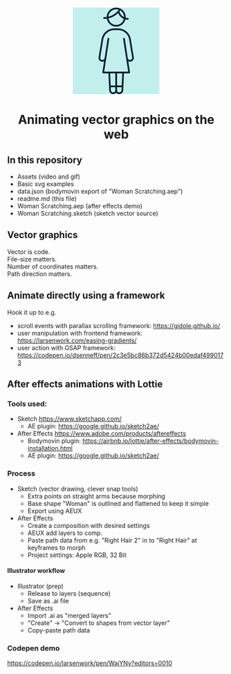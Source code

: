 <p align="center">
<img width="200px" src="https://github.com/larsenwork/talks-demo-resources/blob/master/2018-10-11%20LeoiLab.%20Lottie%20Demo./assets/Woman%20Scratching.gif?raw=true" />
</p>

<h1 align="center">
  Animating vector graphics on the web
</h1>

## In this repository

- Assets (video and gif)
- Basic svg examples
- data.json (bodymovin export of "Woman Scratching.aep")
- readme.md (this file)
- Woman Scratching.aep (after effects demo)
- Woman Scratching.sketch (sketch vector source)

## Vector graphics

Vector is code.<br>
File-size matters.<br>
Number of coordinates matters.<br>
Path direction matters.

## Animate directly using a framework

Hook it up to e.g.

- scroll events with parallax scrolling framework: https://gidole.github.io/
- user manipulation with frontend framework: https://larsenwork.com/easing-gradients/
- user action with GSAP framework: https://codepen.io/dsenneff/pen/2c3e5bc86b372d5424b00edaf4990173

## After effects animations with Lottie

### Tools used:

- Sketch https://www.sketchapp.com/
  - AE plugin: https://google.github.io/sketch2ae/
- After Effects https://www.adobe.com/products/aftereffects
  - Bodymovin plugin: https://airbnb.io/lottie/after-effects/bodymovin-installation.html
  - AE plugin: https://google.github.io/sketch2ae/

### Process

- Sketch (vector drawing, clever snap tools)
  - Extra points on straight arms because morphing
  - Base shape "Woman" is outlined and flattened to keep it simple
  - Export using AEUX
- After Effects
  - Create a composition with desired settings
  - AEUX add layers to comp.
  - Paste path data from e.g. "Right Hair 2" in to "Right Hair" at keyframes to morph
  - Project settings: Apple RGB, 32 Bit

#### Illustrator workflow

- Illustrator (prep)
  - Release to layers (sequence)
  - Save as .ai file
- After Effects
  - Import .ai as "merged layers"
  - "Create" -> "Convert to shapes from vector layer"
  - Copy-paste path data

### Codepen demo

https://codepen.io/larsenwork/pen/WajYNy?editors=0010
